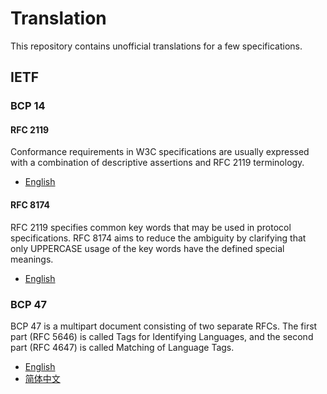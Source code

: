 # Translation

This repository contains unofficial translations for a few specifications.

## IETF

### BCP 14

#### RFC 2119

Conformance requirements in W3C specifications are usually expressed with a combination of descriptive assertions and RFC 2119 terminology.

* [English](https://www.rfc-editor.org/info/rfc2119)

#### RFC 8174

RFC 2119 specifies common key words that may be used in protocol specifications. RFC 8174 aims to reduce the ambiguity by clarifying that only UPPERCASE usage of the key words have the defined special meanings.

* [English](https://www.rfc-editor.org/info/rfc8174)

### BCP 47

BCP 47 is a multipart document consisting of two separate RFCs. The first part (RFC 5646) is called Tags for Identifying Languages, and the second part (RFC 4647) is called Matching of Language Tags.

* [English](https://www.rfc-editor.org/info/bcp47)
* [简体中文](https://xfq.github.io/translation/bcp47/index.zh-Hans.html)
